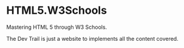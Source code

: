 # HTML5.W3Schools
 Mastering HTML 5 through W3 Schools. 

 The Dev Trail is just a website to implements all the content covered.

